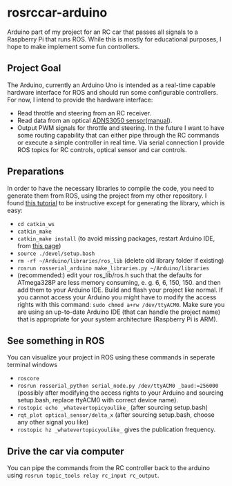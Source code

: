 # rosrccar-arduino
Arduino part of my project for an RC car that passes all signals to a Raspberry Pi that runs ROS. While this is mostly for educational purposes, I hope to make implement some fun controllers.

## Project Goal
The Arduino, currently an Arduino Uno is intended as a real-time capable hardware interface for ROS and should run some configurable controllers.
For now, I intend to provide the hardware interface:
* Read throttle and steering from an RC receiver.
* Read data from an optical [ADNS3050 sensor](https://github.com/Tom101222/Adns-3050-Optical-Sensor)([manual](https://www.mouser.de/datasheet/2/678/avagotechnologies_ADNS-3050-1217285.pdf)).
* Output PWM signals for throttle and steering.
In the future I want to have some routing capability that can either pipe through the RC commands or execute a simple controller in real time.
Via serial connection I provide ROS topics for RC controls, optical sensor and car controls.

## Preparations
In order to have the necessary libraries to compile the code, you need to generate them from ROS, using the project from my other repository. I found [this tutorial](https://maker.pro/arduino/tutorial/how-to-use-arduino-with-robot-operating-system-ros) to be instructive except for generating the library, which is easy: 
* `cd catkin_ws`
* `catkin_make`
* `catkin_make install` (to avoid missing packages, restart Arduino IDE, from [this page](https://wiki.metropolia.fi/pages/viewpage.action?pageId=150997619))
* `source ./devel/setup.bash`
* `rm -rf ~/Arduino/libraries/ros_lib` (delete old library folder if existing)
* `rosrun rosserial_arduino make_libraries.py ~/Arduino/libraries`
* (recommended:) edit your ros_lib/ros.h such that the defaults for ATmega328P are less memory consuming, e. g. 6, 6, 150, 150.
and then add them to your Arduino IDE. Build and flash your project like normal. If you cannot access your Arduino you might have to modify the access rights with this command: `sudo chmod a+rw /dev/ttyACM0`.
Make sure you are using an up-to-date Arduino IDE (that can handle the project name) that is appropriate for your system architecture (Raspberry Pi is ARM).

## See something in ROS
You can visualize your project in ROS using these commands in seperate terminal windows
* `roscore`
* `rosrun rosserial_python serial_node.py /dev/ttyACM0 _baud:=256000` (possibly after modifying the access rights to your Arduino and sourcing setup.bash, replace ttyACM0 with correct device name).
* `rostopic echo _whatevertopicyoulike_` (after sourcing setup.bash)
* `rqt_plot optical_sensor/delta_x` (after sourcing setup.bash, choose any other signal you like)
* `rostopic hz _whatevertopicyoulike_` gives the publication frequency.

## Drive the car via computer
You can pipe the commands from the RC controller back to the arduino using `rosrun topic_tools relay rc_input rc_output`.
